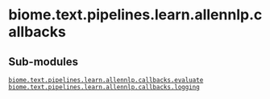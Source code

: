 # biome.text.pipelines.learn.allennlp.callbacks <Badge text="Module"/>
<h2 class="section-title" id="header-submodules">Sub-modules</h2>
<dl>
<dt><code class="name"><a title="biome.text.pipelines.learn.allennlp.callbacks.evaluate" href="evaluate.html">biome.text.pipelines.learn.allennlp.callbacks.evaluate</a></code></dt>
<dd>
<div class="desc"></div>
</dd>
<dt><code class="name"><a title="biome.text.pipelines.learn.allennlp.callbacks.logging" href="logging.html">biome.text.pipelines.learn.allennlp.callbacks.logging</a></code></dt>
<dd>
<div class="desc"></div>
</dd>
</dl>